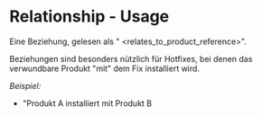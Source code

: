 # Relationship - Usage

Eine Beziehung, gelesen als "<Produktreferenz> <Kategorie> <relates_to_product_reference>".

Beziehungen sind besonders nützlich für Hotfixes, bei denen das verwundbare Produkt "mit" dem Fix installiert wird.

*Beispiel:*

* "Produkt A installiert mit Produkt B